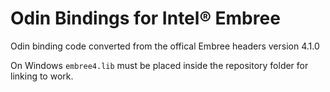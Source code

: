 # Odin Bindings for Intel® Embree
Odin binding code converted from the offical Embree headers version 4.1.0

On Windows `embree4.lib` must be placed inside the repository folder for linking to work.
